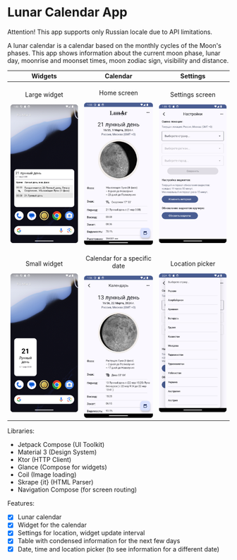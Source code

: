 # Lunar Calendar App
Attention! This app supports only Russian locale due to API limitations.

A lunar calendar is a calendar based on the monthly cycles of the Moon's phases. 
This app shows information about the current moon phase, lunar day, moonrise and moonset times, moon zodiac sign, visibility and distance.

| Widgets | Calendar | Settings |
| ------- | ------- | ------- |
| <p align="center"> Large widget </p> ![alt text](https://github.com/MichaelRayven/Lunar-Calendar/blob/main/images/widget_big.png?raw=true) | <p align="center"> Home screen </p> ![alt text](https://github.com/MichaelRayven/Lunar-Calendar/blob/main/images/home_screen.png?raw=true) | <p align="center"> Settings screen </p> ![alt text](https://github.com/MichaelRayven/Lunar-Calendar/blob/main/images/settings_screen.png?raw=true) |
| <p align="center"> Small widget </p> ![alt text](https://github.com/MichaelRayven/Lunar-Calendar/blob/main/images/widget_small.png?raw=true) | <p align="center"> Calendar for a specific date </p> ![alt text](https://github.com/MichaelRayven/Lunar-Calendar/blob/main/images/specific_date_calendar.png?raw=true) | <p align="center"> Location picker </p> ![alt text](https://github.com/MichaelRayven/Lunar-Calendar/blob/main/images/location_picker.png?raw=true) |

Libraries:
- Jetpack Compose (UI Toolkit)
- Material 3 (Design System)
- Ktor (HTTP Client)
- Glance (Compose for widgets)
- Coil (Image loading)
- Skrape {it} (HTML Parser)
- Navigation Compose (for screen routing)

Features:
- [X] Lunar calendar
- [X] Widget for the calendar
- [X] Settings for location, widget update interval
- [X] Table with condensed information for the next few days
- [X] Date, time and location picker (to see information for a different date)
